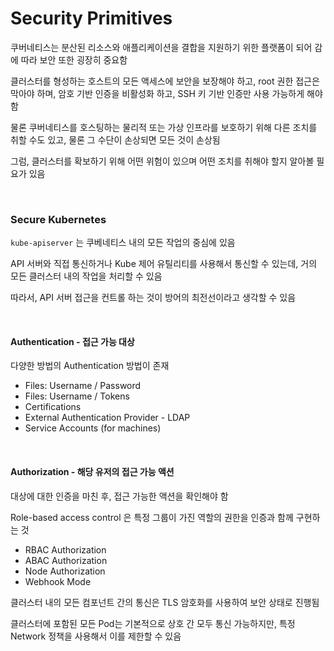 # Security Primitives

쿠버네티스는 분산된 리소스와 애플리케이션을 결합을 지원하기 위한 플랫폼이 되어 감에 따라 보안 또한 굉장히 중요함

클러스터를 형성하는 호스트의 모든 액세스에 보안을 보장해야 하고, 
root 권한 접근은 막아야 하며,
암호 기반 인증을 비활성화 하고,
SSH 키 기반 인증만 사용 가능하게 해야함

물론 쿠버네티스를 호스팅하는 물리적 또는 가상 인프라를 보호하기 위해 다른 조치를 취할 수도 있고,
물론 그 수단이 손상되면 모든 것이 손상됨

그럼, 클러스터를 확보하기 위해 어떤 위험이 있으며 어떤 조치를 취해야 할지 알아볼 필요가 있음

<br/>

### Secure Kubernetes

`kube-apiserver` 는 쿠베네티스 내의 모든 작업의 중심에 있음

API 서버와 직접 통신하거나 Kube 제어 유틸리티를 사용해서 통신할 수 있는데,
거의 모든 클러스터 내의 작업을 처리할 수 있음

따라서, API 서버 접근을 컨트롤 하는 것이 방어의 최전선이라고 생각할 수 있음

<br/>

#### Authentication - 접근 가능 대상

다양한 방법의 Authentication 방법이 존재

- Files: Username / Password
- Files: Username / Tokens
- Certifications
- External Authentication Provider - LDAP
- Service Accounts (for machines)

<br/>

#### Authorization - 해당 유저의 접근 가능 액션

대상에 대한 인증을 마친 후, 접근 가능한 액션을 확인해야 함 

Role-based access control 은 특정 그룹이 가진 역할의 권한을 인증과 함께 구현하는 것  

- RBAC Authorization
- ABAC Authorization
- Node Authorization
- Webhook Mode



클러스터 내의 모든 컴포넌트 간의 통신은 TLS 암호화를 사용하여 보안 상태로 진행됨

클러스터에 포함된 모든 Pod는 기본적으로 상호 간 모두 통신 가능하지만, 특정 Network 정책을 사용해서 이를 제한할 수 있음

